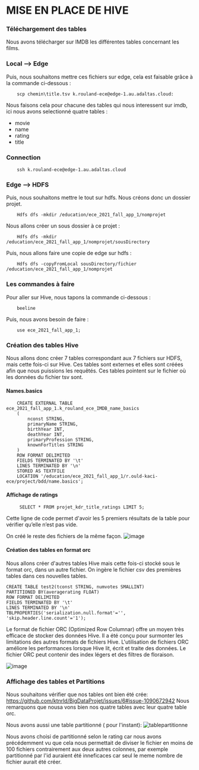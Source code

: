 # MISE EN PLACE DE HIVE

### Téléchargement des tables

Nous avons télécharger sur IMDB les différentes tables concernant les films.

### Local --> Edge

Puis, nous souhaitons mettre ces fichiers sur edge, cela est faisable grâce à la commande ci-dessous :

```
    scp chemin\title.tsv k.rouland-ece@edge-1.au.adaltas.cloud:
```

Nous faisons cela pour chacune des tables qui nous interessent sur imdb, ici nous avons selectionné quatre tables :

- movie
- name
- rating
- title

### Connection

```
    ssh k.rouland-ece@edge-1.au.adaltas.cloud
```

### Edge --> HDFS

Puis, nous souhaitons mettre le tout sur hdfs. Nous créons donc un dossier projet.

```
    Hdfs dfs -mkdir /education/ece_2021_fall_app_1/nomprojet
```

Nous allons créer un sous dossier à ce projet :

```
    Hdfs dfs -mkdir /education/ece_2021_fall_app_1/nomprojet/sousDirectory
```

Puis, nous allons faire une copie de edge sur hdfs :

```
    Hdfs dfs -copyFromLocal sousDirectory/fichier /education/ece_2021_fall_app_1/nomprojet
```

### Les commandes à faire 
Pour aller sur Hive, nous tapons la commande ci-dessous : 
```
    beeline
```

Puis, nous avons besoin de faire : 
```
    use ece_2021_fall_app_1;
```

### Création des tables Hive

Nous allons donc créer 7 tables correspondant aux 7 fichiers sur HDFS, mais cette fois-ci sur Hive.
Ces tables sont externes et elles sont créées afin que nous puissions les requêtés. Ces tables pointent sur le fichier où les données du fichier tsv sont.

#### Names.basics

```
    CREATE EXTERNAL TABLE ece_2021_fall_app_1.k_rouland_ece_IMDB_name_basics
    (
        nconst STRING,
        primaryName STRING,
        birthYear INT,
        deathYear INT,
        primaryProfession STRING,
        knownForTitles STRING
    )
    ROW FORMAT DELIMITED
    FIELDS TERMINATED BY '\t'
    LINES TERMINATED BY '\n'
    STORED AS TEXTFILE
    LOCATION '/education/ece_2021_fall_app_1/r.ould-kaci-ece/project/bdd/name.basics';
```

#### Affichage de ratings

```
     SELECT * FROM projet_kdr_title_ratings LIMIT 5;
```

Cette ligne de code permet d'avoir les 5 premiers résultats de la table pour vérifier qu’elle n’est pas vide.

On créé le reste des fichiers de la même façon.
![image](https://user-images.githubusercontent.com/71653765/147692796-2f822b6c-2dc1-4123-a5cc-65ff8d09ee3d.png)

#### Création des tables en format orc

Nous allons créer d'autres tables Hive mais cette fois-ci stocké sous le format orc, dans un autre fichier. On ingère le fichier csv des premières tables dans ces nouvelles tables.
```
CREATE TABLE test2(tconst STRING, numvotes SMALLINT)
PARTITIONED BY(averagerating FLOAT)
ROW FORMAT DELIMITED
FIELDS TERMINATED BY '\t'
LINES TERMINATED BY '\n'
TBLPROPERTIES('serialization.null.format'='', 'skip.header.line.count'='1');
```

Le format de fichier ORC (Optimized Row Columnar) offre un moyen très efficace de stocker des données Hive. Il a été conçu pour surmonter les limitations des autres formats de fichiers Hive. L'utilisation de fichiers ORC améliore les performances lorsque Hive lit, écrit et traite des données. Le fichier ORC peut contenir des index légers et des filtres de floraison.

![image](https://user-images.githubusercontent.com/71653765/147692729-26ac4570-a0fa-480a-8868-94a20913af7b.png)

### Affichage des tables et Partitions
Nous souhaitons vérifier que nos tables ont bien été crée:
https://github.com/ktnrld/BigDataProjet/issues/6#issue-1090672942
Nous remarquons que nousa vons bien nos quatre tables avec leur quatre table orc.

Nous avons aussi une table partitionné ( pour l'instant):
![tablepartitionne](https://user-images.githubusercontent.com/71653765/147692620-45d53d43-cd80-4648-b72a-b35fd3360d93.png)

Nous avons choisi de partitionné selon le rating car nous avons précédemment vu que cela nous permettait de diviser le fichier en moins de 100 fichiers contrairement aux deux autres colonnes, par exemple partitionné par l'id auraient été inneficaces car seul le meme nombre de fichier aurait été créer.



